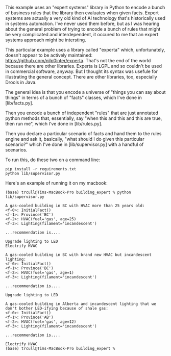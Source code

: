 
This example uses an "expert systems" library in Python to encode a bunch of business rules that the library then evaluates when given facts.  Expert systems are actually a very old kind of AI technology that's historically used in systems automation.  I've never used them before, but as I was hearing about the general problem of trying to encode a bunch of rules that might be very complicated and interdependent, it occured to me that an expert systems approach might be intersting.

This particular example uses a library called "experta" which, unfortunately, doesn't appear to be actively maintained: https://github.com/nilp0inter/experta.  That's not the end of the world because there are other libraries.  Experta is LGPL and so couldn't be used in commercial software, anyway.  But I thought its syntax was usefule for illustrating the general concept. There are other libraries, too, especially Drools in Java.

The general idea is that you encode a universe of "things you can say about things" in terms of a bunch of "facts" classes, which I've done in [lib/facts.py].

Then you encode a bunch of independent "rules" that are just annotated python methods that, essentially, say "when this and this and this are true, then run me", which I've done in [lib/rules.py].

Then you declare a particular scenario of facts and hand them to the rules engine and ask it, basically, "what should I do given this particular scenario?" which I've done in [lib/supervisor.py] with a handful of scenarios.

To run this, do these two on a command line:
 ```
 pip install -r requirements.txt
 python lib/supervisor.py
 ```

 Here's an example of running it on my macbook:

 ```
 (base) trcull@Tims-MacBook-Pro building_expert % python lib/supervisor.py                                       

A gas-cooled building in BC with HVAC more than 25 years old:
<f-0>: InitialFact()
<f-1>: Province('BC')
<f-2>: HVAC(fuel='gas', age=25)
<f-3>: Lighting(filament='incandescent')

...recommendation is....

Upgrade lighting to LED
Electrify HVAC

A gas-cooled building in BC with brand new HVAC but incandescent lighting:
<f-0>: InitialFact()
<f-1>: Province('BC')
<f-2>: HVAC(fuel='gas', age=1)
<f-3>: Lighting(filament='incandescent')

...recommendation is....

Upgrade lighting to LED

A gas-cooled building in Alberta and incandescent lighting that we don't bother LED-ifying because of shale gas:
<f-0>: InitialFact()
<f-1>: Province('AB')
<f-2>: HVAC(fuel='gas', age=12)
<f-3>: Lighting(filament='incandescent')

...recommendation is....

Electrify HVAC
(base) trcull@Tims-MacBook-Pro building_expert %
```
